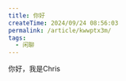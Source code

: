 ```yaml
---
title: 你好
createTime: 2024/09/24 08:56:03
permalink: /article/kwwptx3m/
tags:
  - 闲聊
---
```


你好，我是Chris
